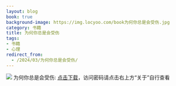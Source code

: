 ```yaml
---
layout: blog
book: true
background-image: https://img.locyoo.com/book为何你总是会受伤.jpg
category: 书籍
title: 为何你总是会受伤
tags:
- 书籍
- 心理
redirect_from:
  - /2024/03/为何你总是会受伤/
---
```

![](https://img.locyoo.com/book为何你总是会受伤.jpg)
为何你总是会受伤: <a name = "ref1" href="https://089m.com/f/50983618-1314470747-828d4c?p=3619">点击下载</a>，访问密码请点击右上方“关于”自行查看